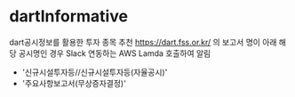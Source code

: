 # dartInformative
dart공시정보를 활용한 투자 종목 추천
https://dart.fss.or.kr/ 의 보고서 명이 아래 해당 공시명인 경우 Slack 연동하는 AWS Lamda 호출하여 알림
- '신규시설투자등//신규시설투자등(자율공시)'  
- '주요사항보고서(무상증자결정)'  

